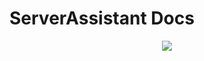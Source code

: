 # ServerAssistant Docs

<center>
<a href="https://top.gg/bot/1157823358801551360">
  <img src="https://top.gg/api/widget/1157823358801551360.svg">
</a>
</center>
